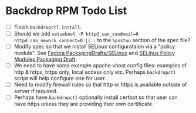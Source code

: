 # Backdrop RPM Todo List

* [ ] Finish `backdropctl install`.
* [ ] Should we add `setsebool -P httpd_can_sendmail=0
httpd_can_nework_connect=0 || :` to the `%postun` section of the spec
file?
* [ ] Modify spec so that we install SELinux configurataion via a
      "policy module". See [Fedora
      PackagingDrafts/SELinux](https://fedoraproject.org/wiki/PackagingDrafts/SELinux)
      and [SELinux Policy Modules Packaging
      Draft](https://fedoraproject.org/wiki/SELinux_Policy_Modules_Packaging_Draft).
* [ ] We need to have some example apache vhost config files: examples
      of http & https, https only, local access only etc. Perhaps
      `backdropctl` script will help configure one for user.
* [ ] Need to modify firewall rules so that http or https is available
      outside of server if required.
* [ ] Perhaps have `backdropctl` optionally install certbot so that
      user can have https unless they are providing their own certificate.
